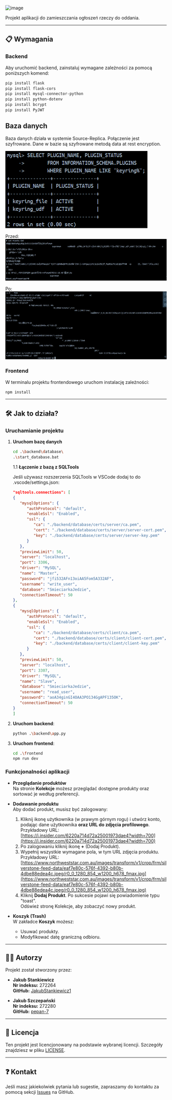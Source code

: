 ![image](https://github.com/user-attachments/assets/3f7b2fdc-6c38-41a4-a939-4ec6492f4e8c)

Projekt aplikacji do zamieszczania ogłoszeń rzeczy do oddania.

---

## 📋 Wymagania

### Backend

Aby uruchomić backend, zainstaluj wymagane zależności za pomocą poniższych komend:

```bash
pip install flask
pip install flask-cors
pip install mysql-connector-python
pip install python-dotenv
pip install bcrypt
pip install PyJWT
```

## Baza danych

Baza danych działa w systemie Source-Replica. Połączenie jest szyfrowane. Dane w bazie są szyfrowane metodą data at rest encryption.

![alt text](images/image.png)

Przed:
![alt text](images/image-1.png)

Po:
![alt text](images/image-2.png)

### Frontend

W terminalu projektu frontendowego uruchom instalację zależności:

```bash
npm install
```

---

## 🛠️ Jak to działa?

### Uruchamianie projektu

1. **Uruchom bazę danych**

   ```bash
   cd .\backend\database\
   .\start_database.bat
   ```

   1.1 **Łączenie z bazą z SQLTools**

   Jeśli używasz rozszerzenia SQLTools w VSCode dodaj to do .vscode/settings.json:

   ```json
   "sqltools.connections": [
   {
      "mysqlOptions": {
         "authProtocol": "default",
         "enableSsl": "Enabled",
         "ssl": {
            "ca": "./backend/database/certs/server/ca.pem",
            "cert": "./backend/database/certs/server/server-cert.pem",
            "key": "./backend/database/certs/server/server-key.pem"
         }
      },
      "previewLimit": 50,
      "server": "localhost",
      "port": 3306,
      "driver": "MySQL",
      "name": "Master",
      "password": "jfi532AFn13oiAA5Fom5A332AF",
      "username": "write_user",
      "database": "SmieciarkaJedzie",
      "connectionTimeout": 50
   },
   {
      "mysqlOptions": {
         "authProtocol": "default",
         "enableSsl": "Enabled",
         "ssl": {
            "ca": "./backend/database/certs/client/ca.pem",
            "cert": "./backend/database/certs/client/client-cert.pem",
            "key": "./backend/database/certs/client/client-key.pem"
         }
      },
      "previewLimit": 50,
      "server": "localhost",
      "port": 3307,
      "driver": "MySQL",
      "name": "Slave",
      "database": "SmieciarkaJedzie",
      "username": "read_user",
      "password": "aoA34ginGI4OAA3PO134GgAPF135OK",
      "connectionTimeout": 50
   }
   ]
   ```

2. **Uruchom backend**:

   ```bash
   python .\backend\app.py
   ```

3. **Uruchom frontend**:
   ```bash
   cd .\frontend
   npm run dev
   ```

### Funkcjonalności aplikacji

- **Przeglądanie produktów**  
  Na stronie **Kolekcje** możesz przeglądać dostępne produkty oraz sortować je według preferencji.

- **Dodawanie produktu**  
  Aby dodać produkt, musisz być zalogowany:

  1. Kliknij ikonę użytkownika (w prawym górnym rogu) i utwórz konto, podając dane użytkownika **oraz URL do zdjęcia profilowego**.  
     Przykładowy URL:  
     [https://i.insider.com/6220a714d72a25001973dae4?width=700](https://i.insider.com/6220a714d72a25001973dae4?width=700)
  2. Po zalogowaniu kliknij ikonę **+** (Dodaj Produkt).
  3. Wypełnij wszystkie wymagane pola, w tym URL zdjęcia produktu.  
     Przykładowy URL:  
     [https://www.northweststar.com.au/images/transform/v1/crop/frm/silverstone-feed-data/eaf7e80c-576f-4392-b80b-4dbe88edea4c.jpeg/r0_0_1280_854_w1200_h678_fmax.jpg](https://www.northweststar.com.au/images/transform/v1/crop/frm/silverstone-feed-data/eaf7e80c-576f-4392-b80b-4dbe88edea4c.jpeg/r0_0_1280_854_w1200_h678_fmax.jpg)
  4. Kliknij **Dodaj Produkt**. Po sukcesie pojawi się powiadomienie typu "toast".  
     Odśwież stronę Kolekcje, aby zobaczyć nowy produkt.

- **Koszyk (Trash)**  
  W zakładce **Koszyk** możesz:
  - Usuwać produkty.
  - Modyfikować datę graniczną odbioru.

---

## 👨‍💻 Autorzy

Projekt został stworzony przez:

- **Jakub Stankiewicz**  
  **Nr indeksu:** 272264  
  **GitHub:** [JakubStankiewicz1](https://github.com/JakubStankiewicz1)

- **Jakub Szczepański**  
  **Nr indeksu:** 272280  
  **GitHub:** [pepan-7](https://github.com/pepan-7)

---

## 📜 Licencja

Ten projekt jest licencjonowany na podstawie wybranej licencji. Szczegóły znajdziesz w pliku [LICENSE](<[LICENSE](https://github.com/pepan-7/SmieciarkaJedzie?tab=License-1-ov-file)>).

---

## ❓ Kontakt

Jeśli masz jakiekolwiek pytania lub sugestie, zapraszamy do kontaktu za pomocą sekcji [Issues](https://github.com/uzytkownik/nazwa-projektu/issues) na GitHub.
